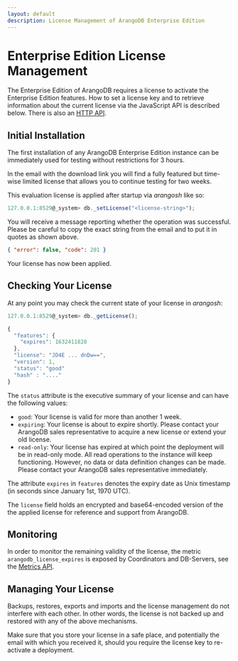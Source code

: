 ```yaml
---
layout: default
description: License Management of ArangoDB Enterprise Edition
---
```

# Enterprise Edition License Management

The Enterprise Edition of ArangoDB requires a license to activate the
Enterprise Edition features. How to set a license key and to retrieve
information about the current license via the JavaScript API is described below.
There is also an [HTTP API](http/license.html).

## Initial Installation

The first installation of any ArangoDB Enterprise Edition instance can be
immediately used for testing without restrictions for 3 hours.

In the email with the download link you will find a fully featured but
time-wise limited license that allows you to continue testing for two weeks.

This evaluation license is applied after startup via _arangosh_ like so:

```js
127.0.0.1:8529@_system> db._setLicense("<license-string>");
```

You will receive a message reporting whether the operation was successful.
Please be careful to copy the exact string from the email and to put it in
quotes as shown above.

```json
{ "error": false, "code": 201 }
```

Your license has now been applied.

## Checking Your License

At any point you may check the current state of your license in _arangosh_:

```js
127.0.0.1:8529@_system> db._getLicense();
```

```js
{
  "features": {
    "expires": 1632411828
  },
  "license": "JD4E ... dnDw==",
  "version": 1,
  "status": "good"
  "hash" : "...."
}
```

The `status` attribute is the executive summary of your license and
can have the following values:

- `good`: Your license is valid for more than another 1 week.
- `expiring`: Your license is about to expire shortly. Please contact
  your ArangoDB sales representative to acquire a new license or
  extend your old license.
- `read-only`: Your license has expired at which
  point the deployment will be in read-only mode. All read operations to the
  instance will keep functioning. However, no data or data definition changes
  can be made. Please contact your ArangoDB sales representative immediately.

The attribute `expires` in `features` denotes the expiry date as Unix timestamp
(in seconds since January 1st, 1970 UTC).

The `license` field holds an encrypted and base64-encoded version of the the
applied license for reference and support from ArangoDB.

## Monitoring

In order to monitor the remaining validity of the license, the metric
`arangodb_license_expires` is exposed by Coordinators and DB-Servers, see the
[Metrics API](http/administration-and-monitoring-metrics.html).

## Managing Your License

Backups, restores, exports and imports and the license management do not
interfere with each other. In other words, the license is not backed up
and restored with any of the above mechanisms.

Make sure that you store your license in a safe place, and potentially the
email with which you received it, should you require the license key to
re-activate a deployment.
